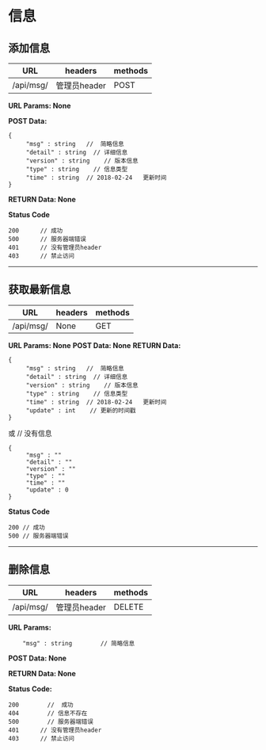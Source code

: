 # 信息 

## 添加信息 

|URL| headers|methods|
|--|--|--|
| /api/msg/ | 管理员header  | POST | 

**URL Params:  None** 

**POST Data:** 
```
{
	 "msg" : string   //  简略信息
	 "detail" : string  // 详细信息 
	 "version" : string    // 版本信息
	 "type" : string    // 信息类型 
	 "time" : string  // 2018-02-24   更新时间 
}
``` 

**RETURN Data: None** 

**Status Code** 

```
200      // 成功
500      // 服务器端错误 
401      // 没有管理员header
403      // 禁止访问 
```
 
 ***


## 获取最新信息   

|URL| headers|methods|
|--|--|--|
| /api/msg/ | None | GET | 

**URL Params: None** 
**POST Data: None** 
**RETURN Data:** 
```
{
     "msg" : string   //  简略信息
	 "detail" : string  // 详细信息 
	 "version" : string    // 版本信息
	 "type" : string    // 信息类型 
	 "time" : string  // 2018-02-24   更新时间 
	 "update" : int    // 更新的时间戳 
}
```

或                      // 没有信息 
```
{
     "msg" : ""
	 "detail" : ""
	 "version" : "" 
	 "type" : ""
	 "time" : "" 
	 "update" : 0 
}
```





**Status Code** 
```
200 // 成功 
500 // 服务器端错误 
```

***

## 删除信息 

|URL| headers|methods|
|--|--|--|
| /api/msg/ | 管理员header | DELETE |  

**URL Params:** 
```
    "msg" : string        // 简略信息 
```

**POST Data: None** 

**RETURN Data: None** 

**Status Code:**   

```
200        //  成功 
404        // 信息不存在
500        // 服务器端错误 
401      // 没有管理员header
403      // 禁止访问 
```


